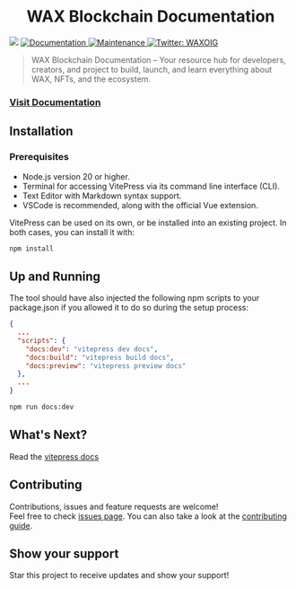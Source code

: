 <h1 align="center">WAX Blockchain Documentation</h1>
<p>
  <img src="https://img.shields.io/badge/node-%3E%3D20.0.0-blue.svg" />
  <a href="https://github.com/worldwide-asset-exchange/docs/wiki" target="_blank">
    <img alt="Documentation" src="https://img.shields.io/badge/documentation-yes-brightgreen.svg" />
  </a>
  <a href="https://github.com/worldwide-asset-exchange/docs/graphs/commit-activity" target="_blank">
    <img alt="Maintenance" src="https://img.shields.io/badge/Maintained%3F-yes-green.svg" />
  </a>
  <a href="https://twitter.com/WAXOIG" target="_blank">
    <img alt="Twitter: WAXOIG" src="https://img.shields.io/twitter/follow/WAXOIG.svg?style=social" />
  </a>
</p>

> WAX Blockchain Documentation – Your resource hub for developers, creators, and project to build, launch, and learn everything about WAX, NFTs, and the ecosystem.

### [Visit Documentation](https://docs.wax.io/)

## Installation

### Prerequisites
- Node.js version 20 or higher.
- Terminal for accessing VitePress via its command line interface (CLI).
- Text Editor with Markdown syntax support.
- VSCode is recommended, along with the official Vue extension.

VitePress can be used on its own, or be installed into an existing project. In both cases, you can install it with:

```sh
npm install
```

## Up and Running

The tool should have also injected the following npm scripts to your package.json if you allowed it to do so during the setup process:

```json
{
  ...
  "scripts": {
    "docs:dev": "vitepress dev docs",
    "docs:build": "vitepress build docs",
    "docs:preview": "vitepress preview docs"
  },
  ...
}
````

```sh
npm run docs:dev
```

## What's Next?

Read the [vitepress docs](https://vitepress.dev/guide/getting-started#what-s-next)

## Contributing

Contributions, issues and feature requests are welcome!<br />Feel free to check [issues page](https://github.com/worldwide-asset-exchange/docs/issues). You can also take a look at the [contributing guide](https://github.com/worldwide-asset-exchange/docs/wiki/2-Contribution-Guides).

## Show your support

Star this project to receive updates and show your support!
